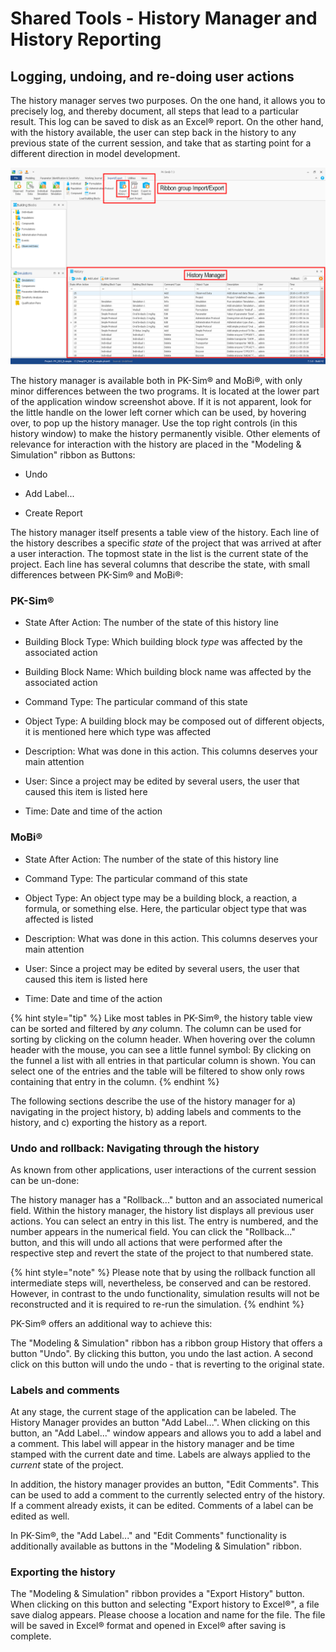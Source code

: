 # Shared Tools - History Manager and History Reporting‌

## Logging, undoing, and re-doing user actions‌

The history manager serves two purposes. On the one hand, it allows you to precisely log, and thereby document, all steps that lead to a particular result. This log can be saved to disk as an Excel® report. On the other hand, with the history available, the user can step back in the history to any previous state of the current session, and take that as starting point for a different direction in model development.

![History manager, and history related ribbon groups in PK-Sim®](../assets/images/part-5/PKSIM_History.png)

The history manager is available both in PK-Sim® and MoBi®, with only minor differences between the two programs. It is located at the lower part of the application window screenshot above. If it is not apparent, look for the little handle on the lower left corner which can be used, by hovering over, to pop up the history manager. Use the top right controls (in this history window) to make the history permanently visible. Other elements of relevance for interaction with the history are placed in the "Modeling & Simulation" ribbon as Buttons:

*   Undo

*   Add Label...

*   Create Report

The history manager itself presents a table view of the history. Each line of the history describes a specific _state_ of the project that was arrived at after a user interaction. The topmost state in the list is the current state of the project. Each line has several columns that describe the state, with small differences between PK-Sim® and MoBi®:

### PK-Sim®

*   State After Action: The number of the state of this history line

*   Building Block Type: Which building block _type_ was affected by the associated action

*   Building Block Name: Which building block name was affected by the associated action

*   Command Type: The particular command of this state

*   Object Type: A building block may be composed out of different objects, it is mentioned here which type was affected

*   Description: What was done in this action. This columns deserves your main attention

*   User: Since a project may be edited by several users, the user that caused this item is listed here

*   Time: Date and time of the action

### MoBi®

*   State After Action: The number of the state of this history line

*   Command Type: The particular command of this state

*   Object Type: An object type may be a building block, a reaction, a formula, or something else. Here, the particular object type that was affected is listed

*   Description: What was done in this action. This columns deserves your main attention

*   User: Since a project may be edited by several users, the user that caused this item is listed here

*   Time: Date and time of the action

{% hint style="tip" %}
Like most tables in PK-Sim®, the history table view can be sorted and filtered by _any_ column. The column can be used for sorting by clicking on the column header. When hovering over the column header with the mouse, you can see a little funnel symbol: By clicking on the funnel a list with all entries in that particular column is shown. You can select one of the entries and the table will be filtered to show only rows containing that entry in the column.
{% endhint %}

The following sections describe the use of the history manager for a) navigating in the project history, b) adding labels and comments to the history, and c) exporting the history as a report.

### Undo and rollback: Navigating through the history‌
    
As known from other applications, user interactions of the current session can be un-done:
    
The history manager has a "Rollback..." button and an associated numerical field. Within the history manager, the history list displays all previous user actions. You can select an entry in this list. The entry is numbered, and the number appears in the numerical field. You can click the "Rollback..." button, and this will undo all actions that were performed after the respective step and revert the state of the project to that numbered state.

{% hint style="note" %}
Please note that by using the rollback function all intermediate steps will, nevertheless, be conserved and can be restored. However, in contrast to the undo functionality, simulation results will not be reconstructed and it is required to re-run the simulation.
{% endhint %}

PK-Sim® offers an additional way to achieve this:

The "Modeling & Simulation" ribbon has a ribbon group History that offers a button "Undo". By clicking this button, you undo the last action. A second click on this button will undo the undo - that is reverting to the original state.

### Labels and comments‌
    
At any stage, the current stage of the application can be labeled. The History Manager provides an button "Add Label...". When clicking on this button, an "Add Label..." window appears and allows you to add a label and a comment. This label will appear in the history manager and be time stamped with the current date and time. Labels are always applied to the _current_ state of the project.

In addition, the history manager provides an button, "Edit Comments". This can be used to add a comment to the currently selected entry of the history. If a comment already exists, it can be edited. Comments of a label can be edited as well.

In PK-Sim®, the "Add Label..." and "Edit Comments" functionality is additionally available as buttons in the "Modeling & Simulation" ribbon.

### Exporting the history‌
    
The "Modeling & Simulation" ribbon provides a "Export History" button. When clicking on this button and selecting "Export history to Excel®", a file save dialog appears. Please choose a location and name for the file. The file will be saved in Excel® format and opened in Excel® after saving is complete.
